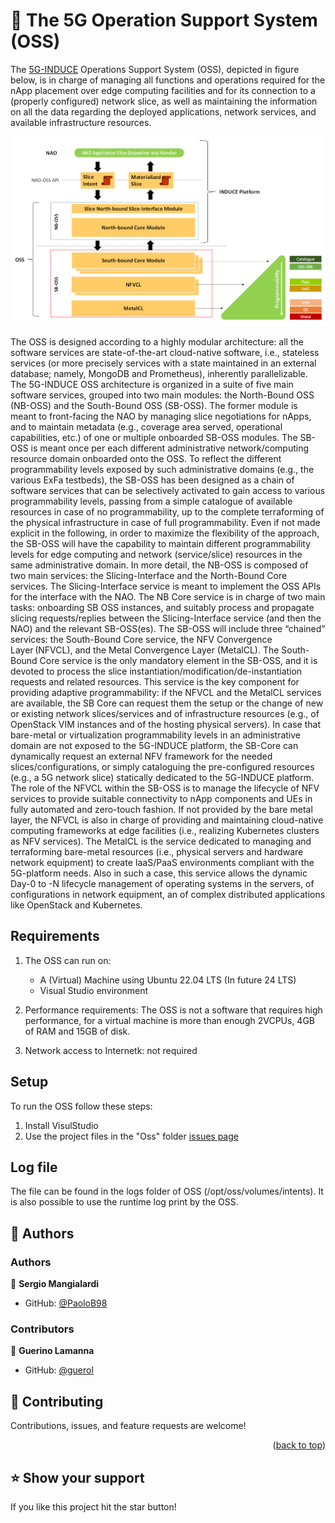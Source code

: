 <a name="readme-top"></a>
<!-- PROJECT DESCRIPTION -->

# 📖 The 5G Operation Support System (OSS)

The <a href="[#readme-top](https://www.5g-induce.eu/)">5G-INDUCE</a> Operations Support System (OSS), depicted in figure below, is in charge of managing all functions and operations required for the nApp placement over edge computing facilities and for its connection to a (properly configured) network slice, as well as maintaining the information on all the data regarding the deployed applications, network services, and available infrastructure resources. 

![The OSS architecture](docs/images/oss_architecture.png)

The OSS is designed according to a highly modular architecture: all the software services are state-of-the-art cloud-native software, i.e., stateless services (or more precisely services with a state maintained in an external database; namely, MongoDB and Prometheus), inherently parallelizable. 
The 5G-INDUCE OSS architecture is organized in a suite of five main software services, grouped into two main modules: the North-Bound OSS (NB-OSS) and the South-Bound OSS (SB-OSS). 
The former module is meant to front-facing the NAO by managing slice negotiations for nApps, and to maintain metadata (e.g., coverage area served, operational capabilities, etc.) of one or multiple onboarded SB-OSS modules. 
The SB-OSS is meant once per each different administrative network/computing resource domain onboarded onto the OSS. 
To reflect the different programmability levels exposed by such administrative domains (e.g., the various ExFa testbeds), the SB-OSS has been designed as a chain of software services that can be selectively activated to gain access to various programmability levels, passing from a simple catalogue of available resources in case of no programmability, up to the complete terraforming of the physical infrastructure in case of full programmability. 
Even if not made explicit in the following, in order to maximize the flexibility of the approach, the SB-OSS will have the capability to maintain different programmability levels for edge computing and network (service/slice) resources in the same administrative domain. 
In more detail, the NB-OSS is composed of two main services: the Slicing-Interface and the North-Bound Core services. 
The Slicing-Interface service is meant to implement the OSS APIs for the interface with the NAO. 
The NB Core service is in charge of two main tasks: onboarding SB OSS instances, and suitably process and propagate slicing requests/replies between the Slicing-Interface service (and then the NAO) and the relevant SB-OSS(es). 
The SB-OSS will include three “chained” services: the South-Bound Core service, the NFV Convergence Layer (NFVCL), and the Metal Convergence Layer (MetalCL). 
The South-Bound Core service is the only mandatory element in the SB-OSS, and it is devoted to process the slice instantiation/modification/de-instantiation requests and related resources. 
This service is the key component for providing adaptive programmability: if the NFVCL and the MetalCL services are available, the SB Core can request them the setup or the change of new or existing network slices/services and of infrastructure resources (e.g., of OpenStack VIM instances and of the hosting physical servers). 
In case that bare-metal or virtualization programmability levels in an administrative domain are not exposed to the 5G-INDUCE platform, the SB-Core can dynamically request an external NFV framework for the needed slices/configurations, or simply cataloguing the pre-configured resources (e.g., a 5G network slice) statically dedicated to the 5G-INDUCE platform. 
The role of the NFVCL within the SB-OSS is to manage the lifecycle of NFV services to provide suitable connectivity to nApp components and UEs in fully automated and zero-touch fashion. 
If not provided by the bare metal layer, the NFVCL is also in charge of providing and maintaining cloud-native computing frameworks at edge facilities (i.e., realizing Kubernetes clusters as NFV services). 
The MetalCL is the service dedicated to managing and terraforming bare-metal resources (i.e., physical servers and hardware network equipment) to create IaaS/PaaS environments compliant with the 5G-platform needs. Also in such a case, this service allows the dynamic Day-0 to -N lifecycle management of operating systems in the servers, of configurations in network equipment, an of complex distributed applications like OpenStack and Kubernetes. 



<!-- GETTING STARTED -->

## Requirements

1. The OSS can run on:
   -  A (Virtual) Machine using Ubuntu 22.04 LTS (In future 24 LTS)
   -  Visual Studio environment

2. Performance requirements: The OSS is not a software that requires high performance, for a virtual machine is more than enough 2VCPUs, 4GB of RAM and 15GB of disk.
   
3. Network access to Internetk: not required

## Setup

To run the OSS follow these steps:
 1. Install VisulStudio
 2. Use the project files in the "Oss" folder [issues page](https://github.com/s2n-cnit/oss/Oss/)

## Log file
The file can be found in the logs folder of OSS (/opt/oss/volumes/intents). 
It is also possible to use the runtime log print by the OSS.


## 👥 Authors

### Authors
👤 **Sergio Mangialardi**

- GitHub: [@PaoloB98](https://github.com/softshark)

### Contributors
👤 **Guerino Lamanna**

- GitHub: [@guerol](https://github.com/guerol)


## 🤝 Contributing

Contributions, issues, and feature requests are welcome!

<p align="right">(<a href="#readme-top">back to top</a>)</p>

<!-- SUPPORT -->

## ⭐️ Show your support

If you like this project hit the star button!
